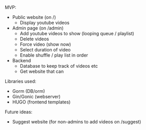 MVP:
 - Public website (on /)
    - Display youtube videos
 - Admin page (on /admin)
    - Add youtube videos to show (looping queue / playlist)
    - Delete videos
    - Force video (show now)
    - Select duration of video
    - Enable shuffle / play list in order
 - Backend
    - Database to keep track of videos etc
    - Get website that can 
    
Libraries used:
  - Gorm (DB/orm)
  - Gin/Gonic (webserver)
  - HUGO (frontend templates)
  
  
Future ideas:
 - Suggest website (for non-admins to add videos on /suggest)